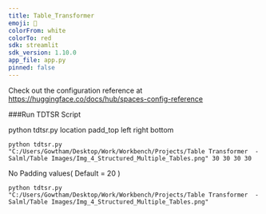 ```yaml
---
title: Table_Transformer
emoji: 🚀
colorFrom: white
colorTo: red
sdk: streamlit
sdk_version: 1.10.0
app_file: app.py
pinned: false
---
```


Check out the configuration reference at https://huggingface.co/docs/hub/spaces-config-reference


###Run TDTSR Script

python tdtsr.py location padd_top left right bottom
```commandline
python tdtsr.py "C:/Users/Gowtham/Desktop/Work/Workbench/Projects/Table Transformer  - Salml/Table Images/Img_4_Structured_Multiple_Tables.png" 30 30 30 30
```
No Padding values( Default = 20 )
```commandline
python tdtsr.py "C:/Users/Gowtham/Desktop/Work/Workbench/Projects/Table Transformer  - Salml/Table Images/Img_4_Structured_Multiple_Tables.png" 
```
